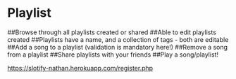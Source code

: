 # Playlist
##Browse through all playlists created or shared 
##Able to edit playlists created 
##Playlists have a name, and a collection of tags - both are editable
##Add a song to a playlist (validation is mandatory here!)
##Remove a song from a playlist
##Share playlists with your friends
##Play a song/playlist!

https://slotify-nathan.herokuapp.com/register.php
